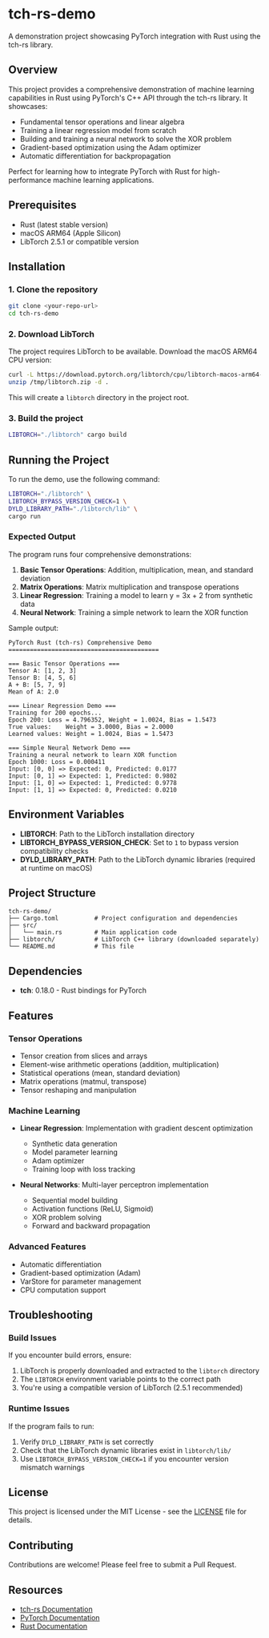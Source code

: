 # tch-rs-demo

A demonstration project showcasing PyTorch integration with Rust using the tch-rs library.

## Overview

This project provides a comprehensive demonstration of machine learning capabilities in Rust using PyTorch's C++ API through the tch-rs library. It showcases:

- Fundamental tensor operations and linear algebra
- Training a linear regression model from scratch
- Building and training a neural network to solve the XOR problem
- Gradient-based optimization using the Adam optimizer
- Automatic differentiation for backpropagation

Perfect for learning how to integrate PyTorch with Rust for high-performance machine learning applications.

## Prerequisites

- Rust (latest stable version)
- macOS ARM64 (Apple Silicon)
- LibTorch 2.5.1 or compatible version

## Installation

### 1. Clone the repository

```bash
git clone <your-repo-url>
cd tch-rs-demo
```

### 2. Download LibTorch

The project requires LibTorch to be available. Download the macOS ARM64 CPU version:

```bash
curl -L https://download.pytorch.org/libtorch/cpu/libtorch-macos-arm64-2.5.1.zip -o /tmp/libtorch.zip
unzip /tmp/libtorch.zip -d .
```

This will create a `libtorch` directory in the project root.

### 3. Build the project

```bash
LIBTORCH="./libtorch" cargo build
```

## Running the Project

To run the demo, use the following command:

```bash
LIBTORCH="./libtorch" \
LIBTORCH_BYPASS_VERSION_CHECK=1 \
DYLD_LIBRARY_PATH="./libtorch/lib" \
cargo run
```

### Expected Output

The program runs four comprehensive demonstrations:

1. **Basic Tensor Operations**: Addition, multiplication, mean, and standard deviation
2. **Matrix Operations**: Matrix multiplication and transpose operations
3. **Linear Regression**: Training a model to learn y = 3x + 2 from synthetic data
4. **Neural Network**: Training a simple network to learn the XOR function

Sample output:
```
PyTorch Rust (tch-rs) Comprehensive Demo
==========================================

=== Basic Tensor Operations ===
Tensor A: [1, 2, 3]
Tensor B: [4, 5, 6]
A + B: [5, 7, 9]
Mean of A: 2.0

=== Linear Regression Demo ===
Training for 200 epochs...
Epoch 200: Loss = 4.796352, Weight = 1.0024, Bias = 1.5473
True values:    Weight = 3.0000, Bias = 2.0000
Learned values: Weight = 1.0024, Bias = 1.5473

=== Simple Neural Network Demo ===
Training a neural network to learn XOR function
Epoch 1000: Loss = 0.000411
Input: [0, 0] => Expected: 0, Predicted: 0.0177
Input: [0, 1] => Expected: 1, Predicted: 0.9802
Input: [1, 0] => Expected: 1, Predicted: 0.9778
Input: [1, 1] => Expected: 0, Predicted: 0.0210
```

## Environment Variables

- **LIBTORCH**: Path to the LibTorch installation directory
- **LIBTORCH_BYPASS_VERSION_CHECK**: Set to `1` to bypass version compatibility checks
- **DYLD_LIBRARY_PATH**: Path to the LibTorch dynamic libraries (required at runtime on macOS)

## Project Structure

```
tch-rs-demo/
├── Cargo.toml          # Project configuration and dependencies
├── src/
│   └── main.rs         # Main application code
├── libtorch/           # LibTorch C++ library (downloaded separately)
└── README.md           # This file
```

## Dependencies

- **tch**: 0.18.0 - Rust bindings for PyTorch

## Features

### Tensor Operations
- Tensor creation from slices and arrays
- Element-wise arithmetic operations (addition, multiplication)
- Statistical operations (mean, standard deviation)
- Matrix operations (matmul, transpose)
- Tensor reshaping and manipulation

### Machine Learning
- **Linear Regression**: Implementation with gradient descent optimization
  - Synthetic data generation
  - Model parameter learning
  - Adam optimizer
  - Training loop with loss tracking

- **Neural Networks**: Multi-layer perceptron implementation
  - Sequential model building
  - Activation functions (ReLU, Sigmoid)
  - XOR problem solving
  - Forward and backward propagation

### Advanced Features
- Automatic differentiation
- Gradient-based optimization (Adam)
- VarStore for parameter management
- CPU computation support

## Troubleshooting

### Build Issues

If you encounter build errors, ensure:

1. LibTorch is properly downloaded and extracted to the `libtorch` directory
2. The `LIBTORCH` environment variable points to the correct path
3. You're using a compatible version of LibTorch (2.5.1 recommended)

### Runtime Issues

If the program fails to run:

1. Verify `DYLD_LIBRARY_PATH` is set correctly
2. Check that the LibTorch dynamic libraries exist in `libtorch/lib/`
3. Use `LIBTORCH_BYPASS_VERSION_CHECK=1` if you encounter version mismatch warnings

## License

This project is licensed under the MIT License - see the [LICENSE](LICENSE) file for details.

## Contributing

Contributions are welcome! Please feel free to submit a Pull Request.

## Resources

- [tch-rs Documentation](https://github.com/LaurentMazare/tch-rs)
- [PyTorch Documentation](https://pytorch.org/docs/)
- [Rust Documentation](https://doc.rust-lang.org/)
